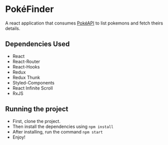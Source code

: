 # PokéFinder

A react application that consumes [PokéAPI](https://pokeapi.co/) to list pokemons and fetch theirs details.

## Dependencies Used

- React
- React-Router
- React-Hooks
- Redux
- Redux Thunk
- Styled-Components
- React Infinite Scroll
- RxJS

## Running the project

- First, clone the project.
- Then install the dependencies using `npm install`
- After installing, run the command `npm start`
- Enjoy!